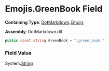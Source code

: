 # Emojis\.GreenBook Field

**Containing Type**: [DotMarkdown](../../README.md)\.[Emojis](../README.md)

**Assembly**: DotMarkdown\.dll

```csharp
public const string GreenBook = ":green_book:"
```

### Field Value

System\.[String](https://docs.microsoft.com/en-us/dotnet/api/system.string)